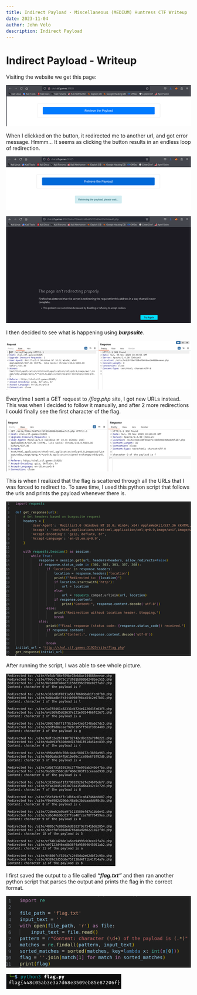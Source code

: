 ```yaml
---
title: Indirect Payload - Miscellaneous (MEDIUM) Huntress CTF Writeup
date: 2023-11-04
author: John Velo
description: Indirect Payload
---
```



# Indirect Payload - Writeup

Visiting the website we get this page:

![indrect payload 1](/indirect_payload/Picture1.png)


When I clickked on the button, it redirected me to another url, and got error message. Hmmm... It seems as clicking the button results in an endless loop of redirection.

![indrect payload 2](/indirect_payload/Picture2.png)

![indrect payload 3](/indirect_payload/Picture3.png)

I then decided to see what is happening using ***burpsuite***. 

![indrect payload 4](/indirect_payload/Picture4.png)
 
Everytime I sent a GET request to */flag.php* site, I got new URLs instead. This was when I decided to follow it manually, and after 2 more redirections I could finally see the first character of the flag. 

![indrect payload 5](/indirect_payload/Picture5.png)
 
This is when I realized that the flag is scattered through all the URLs that I was forced to redirect to. To save time, I used this python script that follows the urls and prints the payload whenever there is. 

![indrect payload 6](/indirect_payload/Picture6.png)
 
After running the script, I was able to see whole picture.

![indrect payload 7](/indirect_payload/Picture7.png)
 
I first saved the output to a file called ***“flag.txt”*** and then ran another python script that parses the output and prints the flag in the correct format. 

![indrect payload 8](/indirect_payload/Picture8.png)

![indrect payload 9](/indirect_payload/Picture9.png)

